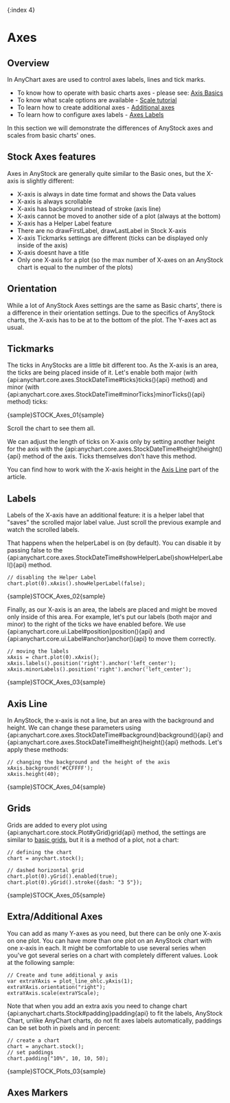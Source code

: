 {:index 4}

# Axes

## Overview

In AnyChart axes are used to control axes labels, lines and tick marks.  
  
* To know how to operate with basic charts axes - please see: [Axis Basics](../Axes_and_Grids/Axis_Basics)
* To know what scale options are available - [Scale tutorial](Scales)
* To learn how to create additional axes - [Additional axes](../Axes_and_Grids/Additional_Axes)
* To learn how to configure axes labels - [Axes Labels](../Axes_and_Grids/Axes_Labels_Formatting)

In this section we will demonstrate the differences of AnyStock axes and scales from basic charts' ones.

## Stock Axes features

Axes in AnyStock are generally quite similar to the Basic ones, but the X-axis is slightly different:
* X-axis is always in date time format and shows the Data values
* X-axis is always scrollable
* X-axis has background instead of stroke (axis line)
* X-axis cannot be moved to another side of a plot (always at the bottom)
* X-axis has a Helper Label feature
* There are no drawFirstLabel, drawLastLabel in Stock X-axis
* X-axis Tickmarks settings are different (ticks can be displayed only inside of the axis)
* X-axis doesnt have a title
* Only one X-axis for a plot (so the max number of X-axes on an AnyStock chart is equal to the number of the plots)

## Orientation 

While a lot of AnyStock Axes settings are the same as Basic charts', there is a difference in their orientation settings. Due to the specifics of AnyStock charts, the X-axis has to be at to the bottom of the plot. The Y-axes act as usual.

## Tickmarks

The ticks in AnyStocks are a little bit different too. As the X-axis is an area, the ticks are being placed inside of it. Let's enable both major (with {api:anychart.core.axes.StockDateTime#ticks}ticks(){api} method) and minor (with {api:anychart.core.axes.StockDateTime#minorTicks}minorTicks(){api} method) ticks: 

{sample}STOCK\_Axes\_01{sample}

Scroll the chart to see them all.

We can adjust the length of ticks on X-axis only by setting another height for the axis with the {api:anychart.core.axes.StockDateTime#height}height(){api} method of the axis. Ticks themselves don't have this method. 

You can find how to work with the X-axis height in the [Axis Line](#axis_line) part of the article.

## Labels

Labels of the X-axis have an additional feature: it is a helper label that "saves" the scrolled major label value. Just scroll the previous example and watch the scrolled labels.

That happens when the helperLabel is on (by default). You can disable it by passing false to the {api:anychart.core.axes.StockDateTime#showHelperLabel}showHelperLabel(){api} method.

```
// disabling the Helper Label
chart.plot(0).xAxis().showHelperLabel(false);
```

{sample}STOCK\_Axes\_02{sample}

Finally, as our X-axis is an area, the labels are placed and might be moved only inside of this area. For example, let's put our labels (both major and minor) to the right of the ticks we have enabled before. We use {api:anychart.core.ui.Label#position}position(){api} and {api:anychart.core.ui.Label#anchor}anchor(){api} to move them correctly.

```
// moving the labels
xAxis = chart.plot(0).xAxis();
xAxis.labels().position('right').anchor('left_center');
xAxis.minorLabels().position('right').anchor('left_center');
```

{sample}STOCK\_Axes\_03{sample}

## Axis Line

In AnyStock, the x-axis is not a line, but an area with the background and height. We can change these parameters using {api:anychart.core.axes.StockDateTime#background}background(){api} and {api:anychart.core.axes.StockDateTime#height}height(){api} methods. Let's apply these methods:

```
// changing the background and the height of the axis
xAxis.background('#CCFFFF');
xAxis.height(40);
```

{sample}STOCK\_Axes\_04{sample}

## Grids

Grids are added to every plot using {api:anychart.core.stock.Plot#yGrid}grid{api} method, the settings are similar to [basic grids](../Axes_and_Grids/Axis_Basics#grids), but it is a method of a plot, not a chart:

```
// defining the chart 
chart = anychart.stock();

// dashed horizontal grid
chart.plot(0).yGrid().enabled(true);
chart.plot(0).yGrid().stroke({dash: "3 5"});
```

{sample}STOCK\_Axes\_05{sample}

## Extra/Additional Axes

You can add as many Y-axes as you need, but there can be only one X-axis on one plot. You can have more than one plot on an AnyStock chart with one x-axis in each. It might be comfortable to use several series when you've got several series on a chart with completely different values. Look at the following sample:

```
// Create and tune additional y axis
var extraYAxis = plot_line_ohlc.yAxis(1);
extraYAxis.orientation("right");
extraYAxis.scale(extraYScale);
```

Note that when you add an extra axis you need to change chart {api:anychart.charts.Stock#padding}padding{api} to fit the labels, AnyStock Chart, unlike AnyChart charts, do not fit axes labels automatically, paddings can be set both in pixels and in percent:

```
// create a chart
chart = anychart.stock();
// set paddings
chart.padding("10%", 10, 10, 50);
```

{sample}STOCK\_Plots\_03{sample}

## Axes Markers


